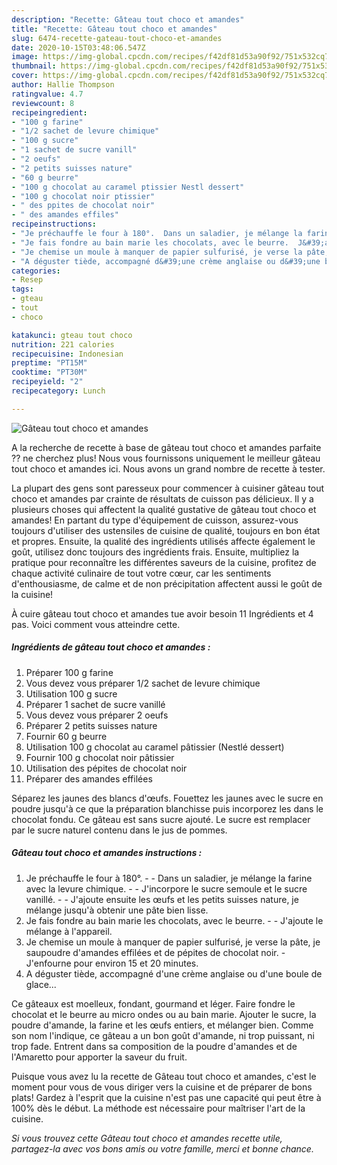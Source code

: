 ```yaml
---
description: "Recette: Gâteau tout choco et amandes"
title: "Recette: Gâteau tout choco et amandes"
slug: 6474-recette-gateau-tout-choco-et-amandes
date: 2020-10-15T03:48:06.547Z
image: https://img-global.cpcdn.com/recipes/f42df81d53a90f92/751x532cq70/gateau-tout-choco-et-amandes-photo-principale-de-la-recette.jpg
thumbnail: https://img-global.cpcdn.com/recipes/f42df81d53a90f92/751x532cq70/gateau-tout-choco-et-amandes-photo-principale-de-la-recette.jpg
cover: https://img-global.cpcdn.com/recipes/f42df81d53a90f92/751x532cq70/gateau-tout-choco-et-amandes-photo-principale-de-la-recette.jpg
author: Hallie Thompson
ratingvalue: 4.7
reviewcount: 8
recipeingredient:
- "100 g farine"
- "1/2 sachet de levure chimique"
- "100 g sucre"
- "1 sachet de sucre vanill"
- "2 oeufs"
- "2 petits suisses nature"
- "60 g beurre"
- "100 g chocolat au caramel ptissier Nestl dessert"
- "100 g chocolat noir ptissier"
- " des ppites de chocolat noir"
- " des amandes effiles"
recipeinstructions:
- "Je préchauffe le four à 180°.  Dans un saladier, je mélange la farine avec la levure chimique.  J&#39;incorpore le sucre semoule et le sucre vanillé.  J&#39;ajoute ensuite les œufs et les petits suisses nature, je mélange jusqu&#39;à obtenir une pâte bien lisse."
- "Je fais fondre au bain marie les chocolats, avec le beurre.  J&#39;ajoute le mélange à l&#39;appareil."
- "Je chemise un moule à manquer de papier sulfurisé, je verse la pâte, je saupoudre d&#39;amandes effilées et de pépites de chocolat noir. J&#39;enfourne pour environ 15 et 20 minutes."
- "A déguster tiède, accompagné d&#39;une crème anglaise ou d&#39;une boule de glace..."
categories:
- Resep
tags:
- gteau
- tout
- choco

katakunci: gteau tout choco 
nutrition: 221 calories
recipecuisine: Indonesian
preptime: "PT15M"
cooktime: "PT30M"
recipeyield: "2"
recipecategory: Lunch

---
```



![Gâteau tout choco et amandes](https://img-global.cpcdn.com/recipes/f42df81d53a90f92/751x532cq70/gateau-tout-choco-et-amandes-photo-principale-de-la-recette.jpg)

A la recherche de recette à base de gâteau tout choco et amandes parfaite ?? ne cherchez plus! Nous vous fournissons uniquement le meilleur gâteau tout choco et amandes ici. Nous avons un grand nombre de recette à tester.

La plupart des gens sont paresseux pour commencer à cuisiner gâteau tout choco et amandes par crainte de résultats de cuisson pas délicieux. Il y a plusieurs choses qui affectent la qualité gustative de gâteau tout choco et amandes! En partant du type d'équipement de cuisson, assurez-vous toujours d'utiliser des ustensiles de cuisine de qualité, toujours en bon état et propres. Ensuite, la qualité des ingrédients utilisés affecte également le goût, utilisez donc toujours des ingrédients frais. Ensuite, multipliez la pratique pour reconnaître les différentes saveurs de la cuisine, profitez de chaque activité culinaire de tout votre cœur, car les sentiments d'enthousiasme, de calme et de non précipitation affectent aussi le goût de la cuisine!

<!--inarticleads1-->

À cuire gâteau tout choco et amandes tue avoir besoin 11 Ingrédients et 4 pas. Voici comment vous atteindre cette.

##### Ingrédients de gâteau tout choco et amandes :

1. Préparer 100 g farine
1. Vous devez vous préparer 1/2 sachet de levure chimique
1. Utilisation 100 g sucre
1. Préparer 1 sachet de sucre vanillé
1. Vous devez vous préparer 2 oeufs
1. Préparer 2 petits suisses nature
1. Fournir 60 g beurre
1. Utilisation 100 g chocolat au caramel pâtissier (Nestlé dessert)
1. Fournir 100 g chocolat noir pâtissier
1. Utilisation  des pépites de chocolat noir
1. Préparer  des amandes effilées


Séparez les jaunes des blancs d&#39;œufs. Fouettez les jaunes avec le sucre en poudre jusqu&#39;à ce que la préparation blanchisse puis incorporez les dans le chocolat fondu. Ce gâteau est sans sucre ajouté. Le sucre est remplacer par le sucre naturel contenu dans le jus de pommes. 

<!--inarticleads2-->

##### Gâteau tout choco et amandes instructions :

1. Je préchauffe le four à 180°. -  - Dans un saladier, je mélange la farine avec la levure chimique. -  - J&#39;incorpore le sucre semoule et le sucre vanillé. -  - J&#39;ajoute ensuite les œufs et les petits suisses nature, je mélange jusqu&#39;à obtenir une pâte bien lisse.
1. Je fais fondre au bain marie les chocolats, avec le beurre. -  - J&#39;ajoute le mélange à l&#39;appareil.
1. Je chemise un moule à manquer de papier sulfurisé, je verse la pâte, je saupoudre d&#39;amandes effilées et de pépites de chocolat noir. - J&#39;enfourne pour environ 15 et 20 minutes.
1. A déguster tiède, accompagné d&#39;une crème anglaise ou d&#39;une boule de glace...


Ce gâteaux est moelleux, fondant, gourmand et léger. Faire fondre le chocolat et le beurre au micro ondes ou au bain marie. Ajouter le sucre, la poudre d&#39;amande, la farine et les œufs entiers, et mélanger bien. Comme son nom l&#39;indique, ce gâteau a un bon goût d&#39;amande, ni trop puissant, ni trop fade. Entrent dans sa composition de la poudre d&#39;amandes et de l&#39;Amaretto pour apporter la saveur du fruit. 

<!--inarticleads1-->

<p>
Puisque vous avez lu la recette de Gâteau tout choco et amandes, c'est le moment pour vous de vous diriger vers la cuisine et de préparer de bons plats! Gardez à l'esprit que la cuisine n'est pas une capacité qui peut être à 100% dès le début. La méthode est nécessaire pour maîtriser l'art de la cuisine.
</p>

<p>
<i>Si vous trouvez cette Gâteau tout choco et amandes recette utile, partagez-la avec vos bons amis ou votre famille, merci et bonne chance.</i>
</p>
